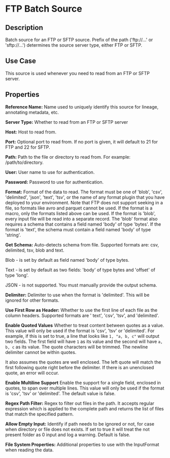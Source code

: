 # FTP Batch Source

Description
-----------
Batch source for an FTP or SFTP source. Prefix of the path ('ftp://...' or 'sftp://...') determines the source server
type, either FTP or SFTP.


Use Case
--------
This source is used whenever you need to read from an FTP or SFTP server.


Properties
----------
**Reference Name:** Name used to uniquely identify this source for lineage, annotating metadata, etc.

**Server Type:** Whether to read from an FTP or SFTP server

**Host:** Host to read from.

**Port:** Optional port to read from. If no port is given, it will default to 21 for FTP and 22 for SFTP.

**Path:** Path to the file or directory to read from. For example: /path/to/directory.

**User:** User name to use for authentication.

**Password:** Password to use for authentication.

**Format:** Format of the data to read.
The format must be one of 'blob', 'csv', 'delimited', 'json', 'text', 'tsv', or the
name of any format plugin that you have deployed to your environment. Note that FTP does
not support seeking in a file, so formats like avro and parquet cannot be used.
If the format is a macro, only the formats listed above can be used.
If the format is 'blob', every input file will be read into a separate record.
The 'blob' format also requires a schema that contains a field named 'body' of type 'bytes'.
If the format is 'text', the schema must contain a field named 'body' of type 'string'.

**Get Schema:** Auto-detects schema from file. Supported formats are: csv, delimited, tsv, blob and text.

Blob - is set by default as field named 'body' of type bytes.

Text - is set by default as two fields: 'body' of type bytes and 'offset' of type 'long'.

JSON - is not supported. You must manually provide the output schema.

**Delimiter:** Delimiter to use when the format is 'delimited'. This will be ignored for other formats.

**Use First Row as Header:** Whether to use the first line of each file as the column headers. Supported formats are '
text', 'csv', 'tsv', and 'delimited'.

**Enable Quoted Values** Whether to treat content between quotes as a value. This value will only be used if the format
is 'csv', 'tsv' or 'delimited'. For example, if this is set to true, a line that looks like `1, "a, b, c"` will output
two fields.
The first field will have `1` as its value and the second will have `a, b, c` as its value. The quote characters will be
trimmed.
The newline delimiter cannot be within quotes.

It also assumes the quotes are well enclosed. The left quote will match the first following quote right before the
delimiter. If there is an
unenclosed quote, an error will occur.

**Enable Multiline Support** Enable the support for a single field, enclosed in quotes, to span over multiple lines.
This value will only be used if the format is 'csv', 'tsv' or 'delimited'. The default value is false.

**Regex Path Filter:** Regex to filter out files in the path. It accepts regular expression which is applied to the
complete
path and returns the list of files that match the specified pattern.

**Allow Empty Input:** Identify if path needs to be ignored or not, for case when directory or file does not
exists. If set to true it will treat the not present folder as 0 input and log a warning. Default is false.

**File System Properties:** Additional properties to use with the InputFormat when reading the data.